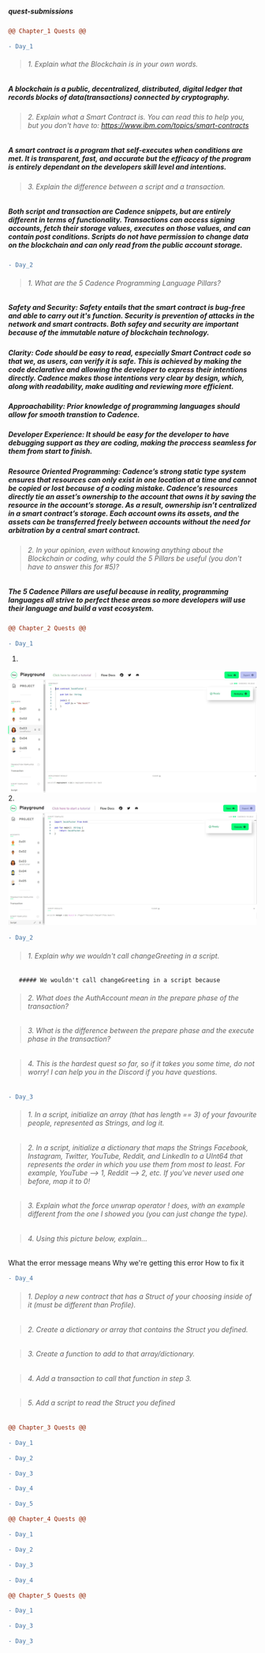 ##### quest-submissions
```diff
@@ Chapter_1 Quests @@
```

```diff
- Day_1
```

> ###### 1. Explain what the Blockchain is in your own words.
  ##### A blockchain is a public, decentralized, distributed, digital ledger that records blocks of data(transactions) connected by cryptography.
  
> ###### 2. Explain what a Smart Contract is. You can read this to help you, but you don't have to: https://www.ibm.com/topics/smart-contracts
  ##### A smart contract is a program that self-executes when conditions are met. It is transparent, fast, and accurate but the efficacy of the program is entirely dependant on the developers skill level and intentions.
  
> ###### 3. Explain the difference between a script and a transaction.
 ##### Both script and transaction are Cadence snippets, but are entirely different in terms of functionality. Transactions can access signing accounts, fetch their storage values, executes on those values, and can contain post conditions. Scripts do not have permission to change data on the blockchain and can only read from the public account storage.
```diff
- Day_2
```

> ###### 1. What are the 5 Cadence Programming Language Pillars?
 ##### Safety and Security: Safety entails that the smart contract is bug-free and able to carry out it's function. Security is prevention of attacks in the network and smart contracts. Both safey and security are important because of the immutable nature of blockchain technology.
 ##### Clarity: Code should be easy to read, especially Smart Contract code so that we, as users, can verify it is safe. This is achieved by making the code declarative and allowing the developer to express their intentions directly. Cadence makes those intentions very clear by design, which, along with readability, make auditing and reviewing more efficient.
 ##### Approachability: Prior knowledge of programming languages should allow for smooth transtion to Cadence.
 ##### Developer Experience: It should be easy for the developer to have debugging support as they are coding, making the proccess seamless for them from start to finish.
 ##### Resource Oriented Programming: Cadence’s strong static type system ensures that resources can only exist in one location at a time and cannot be copied or lost because of a coding mistake. Cadence’s resources directly tie an asset’s ownership to the account that owns it by saving the resource in the account’s storage. As a result, ownership isn’t centralized in a smart contract’s storage. Each account owns its assets, and the assets can be transferred freely between accounts without the need for arbitration by a central smart contract.
> ###### 2. In your opinion, even without knowing anything about the Blockchain or coding, why could the 5 Pillars be useful (you don't have to answer this for #5)?
 ##### The 5 Cadence Pillars are useful because in reality, programming languages all strive to perfect these areas so more developers will use their language and build a vast ecosystem.

```diff
@@ Chapter_2 Quests @@
```
```diff
- Day_1
```
1.
![alt text](https://github.com/thetafuelz/quest-submissions/blob/cdb392f51b2696468bb0311c9df76b82480a7e8d/img/Ch2D1.JPG)
2.
![alt text](https://github.com/thetafuelz/quest-submissions/blob/cdb392f51b2696468bb0311c9df76b82480a7e8d/img/Ch2D2.JPG)

```diff
- Day_2
```
> ###### 1. Explain why we wouldn't call changeGreeting in a script.
       ##### We wouldn't call changeGreeting in a script because 
> ###### 2. What does the AuthAccount mean in the prepare phase of the transaction?

> ###### 3. What is the difference between the prepare phase and the execute phase in the transaction?

> ###### 4. This is the hardest quest so far, so if it takes you some time, do not worry! I can help you in the Discord if you have questions.

```diff
- Day_3
```
> ###### 1. In a script, initialize an array (that has length == 3) of your favourite people, represented as Strings, and log it.

> ###### 2. In a script, initialize a dictionary that maps the Strings Facebook, Instagram, Twitter, YouTube, Reddit, and LinkedIn to a UInt64 that represents the order in which you use them from most to least. For example, YouTube --> 1, Reddit --> 2, etc. If you've never used one before, map it to 0!

> ###### 3. Explain what the force unwrap operator ! does, with an example different from the one I showed you (you can just change the type).

> ###### 4. Using this picture below, explain...

What the error message means
Why we're getting this error
How to fix it

```diff
- Day_4
```
> ###### 1. Deploy a new contract that has a Struct of your choosing inside of it (must be different than Profile).

> ###### 2. Create a dictionary or array that contains the Struct you defined.

> ###### 3. Create a function to add to that array/dictionary.

> ###### 4. Add a transaction to call that function in step 3.

> ###### 5. Add a script to read the Struct you defined

```diff
@@ Chapter_3 Quests @@
```
```diff
- Day_1
```
```diff
- Day_2
```
```diff
- Day_3
```
```diff
- Day_4
```
```diff
- Day_5
```
```diff
@@ Chapter_4 Quests @@
```
```diff
- Day_1
```
```diff
- Day_2
```
```diff
- Day_3
```
```diff
- Day_4
```
```diff
@@ Chapter_5 Quests @@
```
```diff
- Day_1
```
```diff
- Day_3
```
```diff
- Day_3
```
